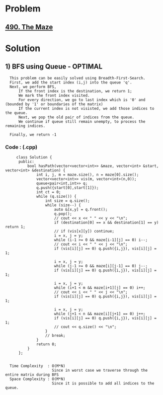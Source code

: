 # Problem

## [490. The Maze](https://leetcode.com/problems/the-maze/)

 
# Solution  

## 1) BFS using Queue - OPTIMAL

      This problem can be easily solved using Breadth-First-Search.
      First, we add the start index (i,j) into the queue 'q'.
      Next, we perform BFS, 
          If the front index is the destination, we return 1;
          We mark the front index visited.
          For every direction, we go to last index which is '0' and (bounded by '1' or boundaries of the matrix)
          If the current index is not visisted, we add those indices to the queue.
          Next, we pop the old pair of indices from the queue.
          We continue if queue still remain unempty, to process the remaining indices.
      
      Finally, we return -1
       
      
   ### Code : (.cpp)
    
         class Solution {
          public:
              bool hasPath(vector<vector<int>> &maze, vector<int> &start, vector<int> &destination) {
                  int i, j, m = maze.size(), n = maze[0].size();
                  vector<vector<int>> vis(m, vector<int>(n,0));
                  queue<pair<int,int>> q;
                  q.push({start[0],start[1]});
                  int ct = 0;
                  while (q.size()) {
                      int size = q.size();
                      while (size--) {
                          auto &[x,y] = q.front();
                          q.pop();
                          // cout << x << " " << y << "\n";
                          if (destination[0] == x && destination[1] == y) return 1;
                          // if (vis[x][y]) continue;
                          i = x, j = y;
                          while (i-1 >= 0 && maze[i-1][j] == 0) i--;
                          // cout << i << " " << j << "\n";
                          if (vis[i][j] == 0) q.push({i,j}), vis[i][j] = 1;

                          i = x, j = y;
                          while (j-1 >= 0 && maze[i][j-1] == 0) j--;
                          if (vis[i][j] == 0) q.push({i,j}), vis[i][j] = 1;

                          i = x, j = y;
                          while (i+1 < m && maze[i+1][j] == 0) i++;
                          // cout << i << " " << j << "\n";
                          if (vis[i][j] == 0) q.push({i,j}), vis[i][j] = 1;

                          i = x, j = y;
                          while (j+1 < n && maze[i][j+1] == 0) j++;
                          if (vis[i][j] == 0) q.push({i,j}), vis[i][j] = 1;
                          // cout << q.size() << "\n";
                      }
                      // break;
                  }
                  return 0;
              }
          };

 
      Time Complexity  : O(M*N) 
                         Since in worst case we traverse through the entire matrix during BFS
      Space Complexity : O(M*N)
                         Since it is possible to add all indices to the queue.
